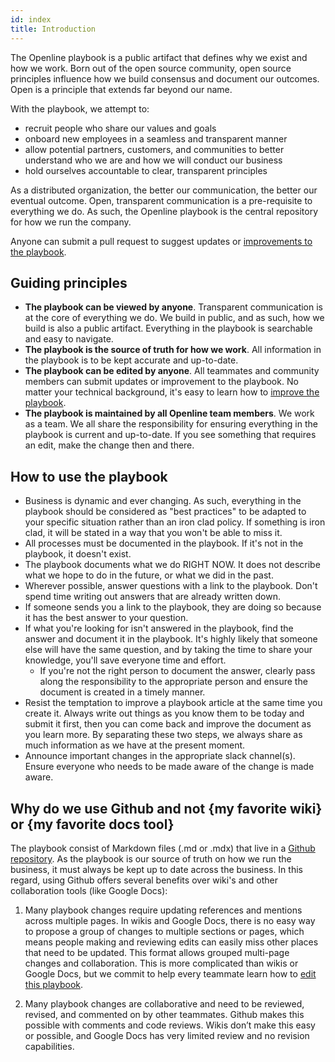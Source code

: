 ```yaml
---
id: index
title: Introduction
---
```


The Openline playbook is a public artifact that defines why we exist and how we work.  Born out of the open source community, open source principles influence how we build consensus and document our outcomes.  Open is a principle that extends far beyond our name.

With the playbook, we attempt to:
- recruit people who share our values and goals
- onboard new employees in a seamless and transparent manner
- allow potential partners, customers, and communities to better understand who we are and how we will conduct our business
- hold ourselves accountable to clear, transparent principles

As a distributed organization, the better our communication, the better our eventual outcome.  Open, transparent communication is a pre-requisite to everything we do.  As such, the Openline playbook is the central repository for how we run the company.

Anyone can submit a pull request to suggest updates or [improvements to the playbook][contribute].  

## Guiding principles

- **The playbook can be viewed by anyone**. Transparent communication is at the core of everything we do.  We build in public, and as such, how we build is also a public artifact.  Everything in the playbook is searchable and easy to navigate.
- **The playbook is the source of truth for how we work**.  All information in the playbook is to be kept accurate and up-to-date.
- **The playbook can be edited by anyone**.  All teammates and community members can submit updates or improvement to the playbook.  No matter your technical background, it's easy to learn how to [improve the playbook][contribute].
- **The playbook is maintained by all Openline team members**.  We work as a team.  We all share the responsibility for ensuring everything in the playbook is current and up-to-date.  If you see something that requires an edit, make the change then and there.

## How to use the playbook

- Business is dynamic and ever changing.  As such, everything in the playbook should be considered as "best practices" to be adapted to your specific situation rather than an iron clad policy.  If something is iron clad, it will be stated in a way that you won't be able to miss it.
- All processes must be documented in the playbook.  If it's not in the playbook, it doesn't exist.
- The playbook documents what we do RIGHT NOW.  It does not describe what we hope to do in the future, or what we did in the past.
- Wherever possible, answer questions with a link to the playbook.  Don't spend time writing out answers that are already written down.
- If someone sends you a link to the playbook, they are doing so because it has the best answer to your question.
- If what you're looking for isn't answered in the playbook, find the answer and document it in the playbook.  It's highly likely that someone else will have the same question, and by taking the time to share your knowledge, you'll save everyone time and effort.
  - If you're not the right person to document the answer, clearly pass along the responsibility to the appropriate person and ensure the document is created in a timely manner.
- Resist the temptation to improve a playbook article at the same time you create it.  Always write out things as you know them to be today and submit it first, then you can come back and improve the document as you learn more.  By separating these two steps, we always share as much information as we have at the present moment.
- Announce important changes in the appropriate slack channel(s).  Ensure everyone who needs to be made aware of the change is made aware.

## Why do we use Github and not {my favorite wiki} or {my favorite docs tool}

The playbook consist of Markdown files (.md or .mdx) that live in a [Github repository][repo].  As the playbook is our source of truth on how we run the business, it must always be kept up to date across the business.  In this regard, using Github offers several benefits over wiki's and other collaboration tools (like Google Docs):

1. Many playbook changes require updating references and mentions across multiple pages. In wikis and Google Docs, there is no easy way to propose a group of changes to multiple sections or pages, which means people making and reviewing edits can easily miss other places that need to be updated. This format allows grouped multi-page changes and collaboration. This is more complicated than wikis or Google Docs, but we commit to help every teammate learn how to [edit this playbook][contribute].

2. Many playbook changes are collaborative and need to be reviewed, revised, and commented on by other teammates. Github makes this possible with comments and code reviews. Wikis don’t make this easy or possible, and Google Docs has very limited review and no revision capabilities.

<!---References--->

[contribute]: https://github.com/openline-ai/openline.ai/tree/otter/playbook/contribute.md
[repo]: https://github.com/openline-ai/openline.ai/tree/otter/playbook